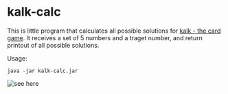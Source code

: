 # kalk-calc
This is little program that calculates all possible solutions for [kalk - the card game](https://www.kickstarter.com/projects/1257761412/kalk-the-card-game). It receives a set of 5 numbers and a traget number, and return printout of all possible solutions.

Usage:
```
java -jar kalk-calc.jar
```

![see here](https://s3.amazonaws.com/ksr/assets/003/211/152/08050f600883aecad93d6fa9523c7627_large.png?1422644315 "Kalk")
